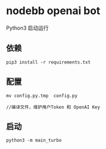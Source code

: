 # nodebb openai bot

Python3 启动运行



## 依赖
```
pip3 install -r requirements.txt
```

## 配置
```
mv config.py.tmp  config.py

//编译文件，维护用户Token 和 OpenAI Key

```


## 启动
```
python3 -m main_turbo
```
